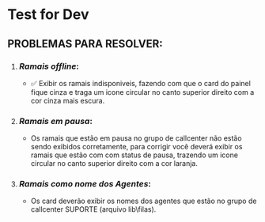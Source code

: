 # Test for Dev

## PROBLEMAS PARA RESOLVER:

 1.  ### *Ramais offline*:
     * ✅ Exibir os ramais indisponiveis, fazendo com que o card do painel fique cinza e traga um icone circular no canto superior direito com a cor cinza mais escura.
2. ### *Ramais em pausa*:
     * Os ramais que estão em pausa no grupo de callcenter não estão sendo exibidos corretamente, para corrigir você deverá exibir os ramais que estão com com status de pausa, trazendo um icone circular no canto superior direito com a cor laranja.
3. ### *Ramais como nome dos Agentes*:
     * Os card deverão exibir os nomes dos agentes que estão no grupo de callcenter SUPORTE (arquivo lib\filas).